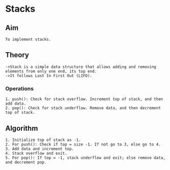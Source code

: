 # Stacks
## Aim
    To implement stacks.
## Theory
    ->Stack is a simple data structure that allows adding and removing elements from only one end, its top end.
    ->It follows Last In First Out (LIFO).
### Operations
    1. push(): Check for stack overflow. Increment top of stack, and then add data.
    2. pop(): Check for stack underflow. Remove data, and then decrement top of stack.
## Algorithm
    1. Initialize top of stack as -1.
    2. For push(): Check if top = size -1. If not go to 3, else go to 4.
    3. Add data and increment top.
    4. Stack overflow and exit.
    5. For pop(): If top = -1, stack underflow and exit; else remove data, and decrement pop.
